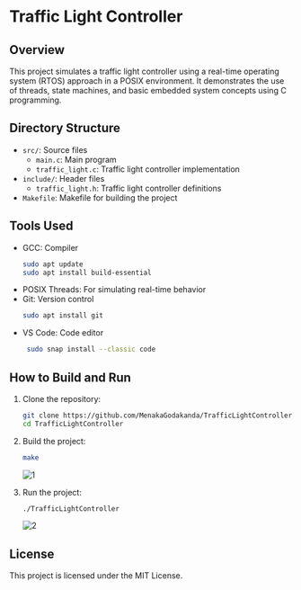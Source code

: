 # Traffic Light Controller

## Overview
This project simulates a traffic light controller using a real-time operating system (RTOS) approach in a POSIX environment. It demonstrates the use of threads, state machines, and basic embedded system concepts using C programming.

## Directory Structure
- `src/`: Source files
  - `main.c`: Main program
  - `traffic_light.c`: Traffic light controller implementation
- `include/`: Header files
  - `traffic_light.h`: Traffic light controller definitions
- `Makefile`: Makefile for building the project

## Tools Used
- GCC: Compiler
  ```sh
  sudo apt update
  sudo apt install build-essential
  ```
- POSIX Threads: For simulating real-time behavior
- Git: Version control
  ```sh
  sudo apt install git
  ```
- VS Code: Code editor
  ```sh
   sudo snap install --classic code
  ```

## How to Build and Run
1. Clone the repository:
    ```sh
    git clone https://github.com/MenakaGodakanda/TrafficLightController
    cd TrafficLightController
    ```
2. Build the project:
    ```sh
    make
    ```
    ![1](https://github.com/MenakaGodakanda/TrafficLightController/assets/156875412/45393b81-4ef3-43a1-9a7b-2a57270c42d8)

3. Run the project:
    ```sh
    ./TrafficLightController
    ```
    ![2](https://github.com/MenakaGodakanda/TrafficLightController/assets/156875412/b07e9ebb-880c-44aa-8fdb-4f6dd3cbc35d)



## License
This project is licensed under the MIT License.
